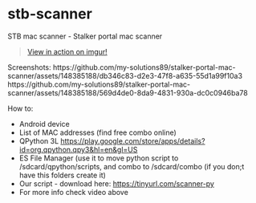 # stb-scanner
STB mac scanner - Stalker portal mac scanner
<blockquote class="imgur-embed-pub" lang="en" data-id="a/dGLr8Mt"  ><a href="//imgur.com/a/dGLr8Mt">View in action on imgur!</a></blockquote>
Screenshots:
https://github.com/my-solutions89/stalker-portal-mac-scanner/assets/148385188/db346c83-d2e3-47f8-a635-55d1a99f10a3
https://github.com/my-solutions89/stalker-portal-mac-scanner/assets/148385188/569d4de0-8da9-4831-930a-dc0c0946ba78



How to:
- Android device
- List of MAC addresses (find free combo online)
- QPython 3L https://play.google.com/store/apps/details?id=org.qpython.qpy3&hl=en&gl=US
- ES File Manager (use it to move python script to /sdcard/qpython/scripts, and combo to /sdcard/combo (if you don;t have this folders create it)
- Our script - download here: https://tinyurl.com/scanner-py
- For more info check video above

